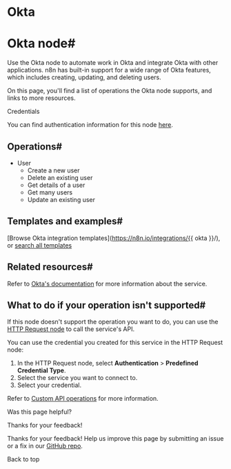 # Okta

[ ](https://github.com/n8n-io/n8n-docs/edit/main/docs/integrations/builtin/app-nodes/n8n-nodes-base.okta.md "Edit this page")

# Okta node#

Use the Okta node to automate work in Okta and integrate Okta with other applications. n8n has built-in support for a wide range of Okta features, which includes creating, updating, and deleting users.

On this page, you'll find a list of operations the Okta node supports, and links to more resources.

Credentials

You can find authentication information for this node [here](../../credentials/okta/).

## Operations#

  * User
    * Create a new user
    * Delete an existing user
    * Get details of a user
    * Get many users
    * Update an existing user



## Templates and examples#

[Browse Okta integration templates](https://n8n.io/integrations/{{ okta }}/), or [search all templates](https://n8n.io/workflows/)

## Related resources#

Refer to [Okta's documentation](https://developer.okta.com/docs/guides/) for more information about the service.

## What to do if your operation isn't supported#

If this node doesn't support the operation you want to do, you can use the [HTTP Request node](../../core-nodes/n8n-nodes-base.httprequest/) to call the service's API.

You can use the credential you created for this service in the HTTP Request node: 

  1. In the HTTP Request node, select **Authentication** > **Predefined Credential Type**.
  2. Select the service you want to connect to.
  3. Select your credential.



Refer to [Custom API operations](../../../custom-operations/) for more information.

Was this page helpful? 

Thanks for your feedback! 

Thanks for your feedback! Help us improve this page by submitting an issue or a fix in our [GitHub repo](https://github.com/n8n-io/n8n-docs). 

Back to top 
